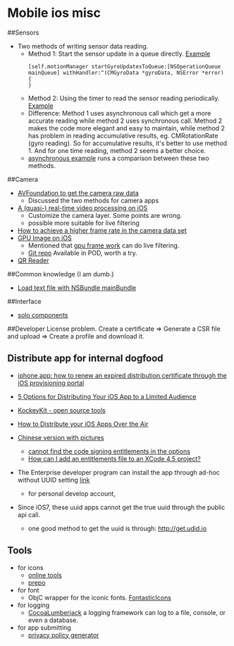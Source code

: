 Mobile ios misc 
==============

##Sensors
- Two methods of writing sensor data reading.
	- Method 1: Start the sensor update in a queue directly. [Example](http://stackoverflow.com/questions/8737889/core-motion-gyroscope-360-degree-values)
		```Code example:
		[self.motionManager startGyroUpdatesToQueue:[NSOperationQueue mainQueue] withHandler:^(CMGyroData *gyroData, NSError *error) {
		}
		```
	- Method 2: Using the timer to read the sensor reading periodically. [Example](https://github.com/foundry/MagnetoMeter/blob/master/Magnetometer/MotionViewController.m)
	- Difference: Method 1 uses asynchronous call which get a more accurate reading while method 2 uses synchronous call. Method 2 makes the code more elegant and easy to maintain, while method 2 has problem in reading accumulative results, eg. CMRotationRate (gyro reading). So for accumulative results, it's better to use method 1. And for one time reading, method 2 seems a better choice.
	- [asynchronous example](https://github.com/pmanna/Gyroscope) runs a comparison between these two methods.

##Camera
- [AVFoundation to get the camera raw data](http://weblog.invasivecode.com/post/18445861158/a-very-cool-custom-video-camera-with)
	- Discussed the two methods for camera apps 
- [A (quasi-) real-time video processing on iOS](http://weblog.invasivecode.com/post/23153661857/a-quasi-real-time-video-processing-on-ios-in)
	- Customize the camera layer. Some points are wrong.
	- possible more suitable for live filtering
- [How to achieve a higher frame rate in the camera data set](http://stackoverflow.com/questions/20330174/avcapture-capturing-and-getting-framebuffer-at-60-fps-in-ios-7) 
- [GPU Image on iOS](http://stackoverflow.com/questions/6625888/are-the-core-image-filters-in-ios-5-0-fast-enough-for-realtime-video-processing/6628208#6628208)
	- Mentioned that [gpu frame work](http://stackoverflow.com/questions/8778117/video-filtering-in-iphone-is-slow) can do live filtering. 
	- [Git repo](https://github.com/BradLarson/GPUImage) Available in POD, worth a try.
- [QR Reader](http://www.appcoda.com/qr-code-ios-programming-tutorial/)
	
	
##Common knowledge (I am dumb.)
- [Load text file with NSBundle mainBundle](http://blog.csdn.net/duxinfeng2010/article/details/7698135)

##Interface
- [solo components](https://github.com/andreyvit/SoloComponents-iOS/tree/11b2d4a0b6187f231aef2499e46ad5e97571263b#readme)

##Developer License problem.
Create a certificate => Generate a CSR file and upload => Create a profile and download it.

## Distribute app for internal dogfood
- [iphone app: how to renew an expired distribution certificate through the iOS provisioning portal](http://stackoverflow.com/questions/7096254/iphone-app-how-to-renew-an-expired-distribution-certificate-through-the-ios-pro)
- [5 Options for Distributing Your iOS App to a Limited Audience](http://mobiledan.net/2012/03/02/5-options-for-distributing-ios-apps-to-a-limited-audience-legally/)
- [KockeyKit - open source tools](https://github.com/bitstadium/HockeyKit)
- [How to Distribute your iOS Apps Over the Air](http://aaronparecki.com/articles/2011/01/21/1/how-to-distribute-your-ios-apps-over-the-air)
- [Chinese version with pictures](http://www.minwt.com/ios/4457.html)
	- [cannot find the code signing entitlements in the options](http://stackoverflow.com/questions/1116963/dont-see-code-signing-entitlements-in-xcode-target-properties)
	- [How can I add an entitlements file to an XCode 4.5 project? ](http://stackoverflow.com/questions/12698506/how-can-i-add-an-entitlements-file-to-an-xcode-4-5-project)
	
- The Enterprise developer program can install the app through ad-hoc without UUID setting [link](http://stackoverflow.com/questions/16400347/distributing-beta-iphone-app-without-uuids)
	- for personal develop account, 
	
- Since iOS7, these uuid apps cannot get the true uuid through the public api call.
	- one good method to get the uuid is through: http://get.udid.io
	
	
## Tools
- for icons
	- [online tools](http://ticons.fokkezb.nl/)
	- [prepo](https://itunes.apple.com/us/app/prepo/id476533227?mt=12)
- for font
	- ObjC wrapper for the iconic fonts. [FontasticIcons](https://github.com/AlexDenisov/FontasticIcons)
- for logging
	- [CocoaLumberjack](https://github.com/CocoaLumberjack/CocoaLumberjack) a logging framework can log to  a file, console, or even a database.
- for app submitting
	- [privacy policy generator](https://www.iubenda.com/blog/2013/06/14/privacy-policy-for-ios-apps/)